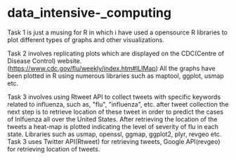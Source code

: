 # data_intensive-_computing

Task 1 is just a musing for R in which i have used a opensource R libraries
to plot different types of graphs and other visualizations.

Task 2 involves replicating plots which are displayed on the CDC(Centre of Disease Control) website.
(https://www.cdc.gov/flu/weekly/index.htm#ILIMap) All the graphs have been plotted in R using 
numerous libraries such as maptool, ggplot, usmap etc.

Task 3 involves using Rtweet API to collect tweets with specific keywords related to influenza, such as, "flu", 
"influenza", etc. after tweet collection the next step is to retrieve location of these tweet in order to predict 
the cases of Inlfuenza all over the United States. After retrieving the location of the tweets a heat-map is plotted 
indicating the level of severity of flu in each state. Libraries such as usmap, openssl, ggmap, ggplot2, plyr, revgeo etc.
Task 3 uses Twitter API(Rtweet) for retrieving tweets, Google API(revgeo) for retrieving location of tweets.

